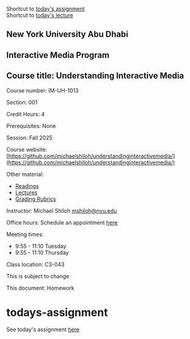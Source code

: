 Shortcut to [today's assignment](homework.md#todays-assignment)  
Shortcut to [today's lecture](lectureNotes.md#todays-lecture)  

## New York University Abu Dhabi  
## Interactive Media Program
## Course title: Understanding Interactive Media
Course number: IM-UH-1013  

Section: 001

Credit Hours: 4     

Prerequisites: None     

Session: Fall 2025       

Course website:
[https://github.com/michaelshiloh/understandinginteractivemedia/](https://github.com/michaelshiloh/understandinginteractivemedia/)  

Other material:
- [Readings](https://drive.google.com/drive/folders/1_IM74SvDN4GlwIJQtmSUM2WGTHZfnX5a?usp=sharing)
- [Lectures](https://drive.google.com/drive/folders/11BUmYWTcuoL0unxcGSFyNUksf8Mgt8CY?usp=sharing)
- [Grading Rubrics](https://drive.google.com/drive/folders/1N7vikHjB3R4llwI-HjBRahrWgJVwIu09?usp=sharing)

Instructor: Michael Shiloh mshiloh@nyu.edu   

Office hours: Schedule an appointment [here](https://calendly.com/michaelshiloh/office_hours)

Meeting times:    
- 9:55 - 11:10 Tuesday
- 9:55 - 11:10 Thursday

Class location: C3-043

This is subject to change

This document: Homework

# todays-assignment
See today's assignment
[here](https://github.com/michaelshiloh/understandinginteractivemedia/blob/main/syllabus.md#module-2-weeks-3-4-interactivity)

